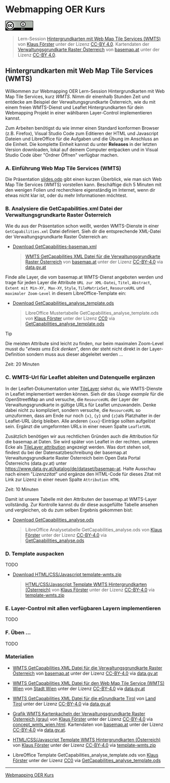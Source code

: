 # Webmapping OER Kurs

![CC-BY Icon](./material/cc-by.png)

> Lern-Session [Hintergrundkarten mit Web Map Tile Services (WMTS)](https://webmapping-oer.github.io/wmts) von [Klaus Förster](mailto:klaus.foerster@uibk.ac.at) unter der Lizenz [CC-BY 4.0](https://creativecommons.org/licenses/by/4.0/deed.de). Kartendaten der [Verwaltungsgrundkarte Raster Österreich](https://www.data.gv.at/katalog/de/dataset/basemap-at) von [basemap.at](https://basemap.at/#lizenz) unter der Lizenz [CC-BY 4.0](https://creativecommons.org/licenses/by/4.0/deed.de).

## Hintergrundkarten mit Web Map Tile Services (WMTS)

Willkommen zur Webmapping OER Lern-Session Hintergrundkarten mit Web Map Tile Services, kurz *WMTS*. Nimm dir einenhalb Stunden Zeit und entdecke am Beispiel der Verwaltungsgrundkarte Österreich, wie du mit einem freien WMTS-Dienst und Leaflet Hintergrundkarten für dein Webmapping Projekt in einer wählbaren Layer-Control implementieren kannst.

Zum Arbeiten benötigst du wie immer einen Standard konformen Browser (z.B. Firefox), Visual Studio Code zum Editieren der HTML und Javascript Dateien und LibreOffice für die Aufgaben und die Übung im Anschluss an die Einheit. Die komplette Einheit kannst du unter **Releases** in der letzten Version downloaden, lokal auf deinem Computer entpacken und in Visual Studio Code über "Ordner Öffnen" verfügbar machen.

### A. Einführung Web Map Tile Services (WMTS)

Die Präsentation [slides.odp](https://webmapping-oer.github.io/wmts/material/slides.odp) gibt einen kurzen Überblick, wie man sich Web Map Tile Services (WMTS) vorstellen kann. Beschäftige dich 5 Minuten mit den wenigen Folien und recherchiere eigenständig im Internet, wenn dir etwas nicht klar ist, oder du mehr Informationen möchtest.

### B. Analysiere die GetCapabilities.xml Datei der Verwaltungsgrundkarte Raster Österreich

Wie du aus der Präsentation schon weißt, werden WMTS-Dienste in einer `GetCapabilities.xml` Datei definiert. Sieh dir die entsprechende XML-Datei der Verwaltungsgrundkarte Raster Österreich an:

- [Download GetCapabilities-basemap.xml](https://webmapping-oer.github.io/wmts/material/GetCapabilities-basemap.xml)

    > [WMTS GetCapabilities XML Datei  für die Verwaltungsgrundkarte Raster Österreich](https://webmapping-oer.github.io/wmts/material/GetCapabilities-basemap.xml) von [basemap.at](https://basemap.at/#lizenz) unter der Lizenz [CC-BY-4.0](https://creativecommons.org/licenses/by/4.0/deed.de) via [data.gv.at](https://www.data.gv.at/katalog/de/dataset/basemap-at)

Finde alle Layer, die vom basemap.at WMTS-Dienst angeboten werden und trage für jeden Layer die Attribute `URL zur XML-Datei`, `Titel`, `Abstract`, `Extent mit Min-XY, Max-XY`, `Style`, `TileMatrixSet`, `ResourceURL` und `maximaler Zoom-Level` in diesem LibreOffice-Template ein:

- [Download GetCapabilities_analyse_template.ods](https://webmapping-oer.github.io/wmts/material/GetCapabilities_analyse_template.ods)

    > LibreOffice Mustertabelle GetCapabilities_analyse_template.ods von [Klaus Förster](mailto:klaus.foerster@uibk.ac.at) unter der Lizenz [CC0](https://creativecommons.org/public-domain/cc0/) via [GetCapabilities_analyse_template.ods](https://webmapping-oer.github.io/wmts/material/GetCapabilities_analyse_template.ods)

> [!TIP]
> Die meisten Attribute sind leicht zu finden, nur beim maximalen Zoom-Level musst du "*etwas ums Eck denken*", denn der steht nicht direkt in der Layer-Definition sondern muss aus dieser abgeleitet werden ...

Zeit: 20 Minuten

### C. WMTS-Url für Leaflet ableiten und Datenquelle ergänzen

In der Leaflet-Dokumentation unter [TileLayer](https://leafletjs.com/reference.html#tilelayer) siehst du, wie WMTS-Dienste in Leaflet implementiert werden können. Sieh dir das *Usage example* für die OpenStreetMap an und versuche, die `ResourceURL` der Layer der Verwaltungsgrundkarte in gültige URLs für Leaflet umzuwandeln. Denke dabei nicht zu kompliziert, sondern versuche, die `ResourceURL` so umzuformen, dass am Ende nur noch `{x}`, `{y}` und `{z}`als Platzhalter in der Leaflet-URL übrig bleiben. Alle anderen `{xxx}`-Einträge sollten aufgelöst sein. Ergänzt die umgeformten URLs in einer neuen Spalte `LeafletURL`

Zusätzlich benötigen wir aus rechtlichen Gründen auch die Attribution für die basemap.at Daten. Sie wird später von Leaflet in der rechten, unteren Ecke als [TileLayer attribution](https://leafletjs.com/reference.html#tilelayer-attribution) angezeigt werden. Was dort stehen soll, findest du bei der Datensatzbeschreibung der basemap.at Verwaltungsgrundkarte Raster Österreich beim Open Data Portal Österreichs (data.gv.at) unter <https://www.data.gv.at/katalog/de/dataset/basemap-at>. Halte Ausschau nach einem "*Lizenzzitat*" und ergänze den HTML-Code für dieses Zitat mit Link zur Lizenz in einer neuen Spalte `Attribution HTML`

Zeit: 10 Minuten

Damit ist unsere Tabelle mit den Attributen der basemap.at WMTS-Layer vollständig. Zur Kontrolle kannst du dir diese ausgefüllte Tabelle ansehen und vergleichen, ob du zum selben Ergebnis gekommen bist: 

- [Download GetCapabilities_analyse.ods](https://webmapping-oer.github.io/wmts/material/GetCapabilities_analyse.ods)

    > LibreOffice Analysetabelle GetCapabilities_analyse.ods von [Klaus Förster](mailto:klaus.foerster@uibk.ac.at) unter der Lizenz [CC-BY-4.0](https://creativecommons.org/licenses/by/4.0/deed.de) via [GetCapabilities_analyse.ods](https://webmapping-oer.github.io/wmts/material/GetCapabilities_analyse.ods)


### D. Template auspacken

TODO

- [Download HTML/CSS/Javascript template-wmts.zip](https://webmapping-oer.github.io/wmts/material/template-wmts.zip)

    > [HTML/CSS/Javascript Template WMTS Hintergrundkarten (Österreich)](https://webmapping-oer.github.io/wmts/material/template/index.html) von [Klaus Förster](mailto:klaus.foerster@uibk.ac.at) unter der Lizenz [CC-BY-4.0](https://creativecommons.org/licenses/by/4.0/deed.de) via [template-wmts.zip](https://webmapping-oer.github.io/wmts/material/template-wmts.zip)

### E. Layer-Control mit allen verfügbaren Layern implementieren

TODO

### F. Üben ...

TODO

### Materialien

- [WMTS GetCapabilities XML Datei  für die Verwaltungsgrundkarte Raster Österreich](https://webmapping-oer.github.io/wmts/material/GetCapabilities-basemap.xml) von [basemap.at](https://basemap.at/#lizenz) unter der Lizenz [CC-BY-4.0](https://creativecommons.org/licenses/by/4.0/deed.de) via [data.gv.at](https://www.data.gv.at/katalog/de/dataset/basemap-at)

- [WMTS GetCapabilities XML Datei  für den Web Map Tile Service (WMTS) Wien](https://webmapping-oer.github.io/wmts/material/GetCapabilities-wien.xml) von [Stadt Wien](https://data.wien.gv.at/) unter der Lizenz [CC-BY-4.0](https://creativecommons.org/licenses/by/4.0/deed.de) via [data.gv.at](https://www.data.gv.at/katalog/de/dataset/stadt-wien_webmaptileservicewmtswien)

- [WMTS GetCapabilities XML Datei  für die eGrundkarte Tirol](https://webmapping-oer.github.io/wmts/material/GetCapabilities-tirol.xml) von [Land Tirol](https://data.tirol.gv.at/) unter der Lizenz [CC-BY-4.0](https://creativecommons.org/licenses/by/4.0/deed.de) via [data.gv.at](https://www.data.gv.at/katalog/de/dataset/land-tirol_elektronischekartetirol)

- [Grafik WMTS Kartenkacheln der Verwaltungsgrundkarte Raster Österreich (grau)](https://webmapping-oer.github.io/wmts/material/concept_wmts_wien.png) von [Klaus Förster](mailto:klaus.foerster@uibk.ac.at) unter der Lizenz [CC-BY-4.0](https://creativecommons.org/licenses/by/4.0/deed.de) via [concept_wmts_wien.html](https://webmapping-oer.github.io/wmts/material/concept_wmts_wien.html). Kartendaten von [basemap.at](https://basemap.at/#lizenz) unter der Lizenz [CC-BY-4.0](https://creativecommons.org/licenses/by/4.0/deed.de) via [data.gv.at](https://www.data.gv.at/katalog/de/dataset/basemap-at).

- [HTML/CSS/Javascript Template WMTS Hintergrundkarten (Österreich)](https://webmapping-oer.github.io/wmts/material/template/index.html) von [Klaus Förster](mailto:klaus.foerster@uibk.ac.at) unter der Lizenz [CC-BY-4.0](https://creativecommons.org/licenses/by/4.0/deed.de) via [template-wmts.zip](https://webmapping-oer.github.io/wmts/material/template-wmts.zip)

- LibreOffice Template GetCapabilities_analyse_template.ods von [Klaus Förster](mailto:klaus.foerster@uibk.ac.at) unter der Lizenz [CC0](https://creativecommons.org/public-domain/cc0/) via [GetCapabilities_analyse_template.ods](https://webmapping-oer.github.io/wmts/material/GetCapabilities_analyse_template.ods)

---
[Webmapping OER Kurs](https://github.com/webmapping-oer)
